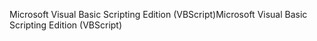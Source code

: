 <span data-ttu-id="56022-101">Microsoft Visual Basic Scripting Edition (VBScript)</span><span class="sxs-lookup"><span data-stu-id="56022-101">Microsoft Visual Basic Scripting Edition (VBScript)</span></span>